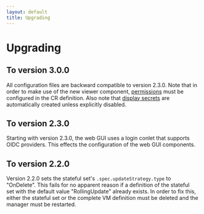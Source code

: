 ```yaml
---
layout: default
title: Upgrading
---
```


# Upgrading

## To version 3.0.0

All configuration files are backward compatible to version 2.3.0.
Note that in order to make use of the new viewer component, 
[permissions](https://mnlipp.github.io/VM-Operator/user-gui.html#control-access-to-vms)
must be configured in the CR definition. Also note that 
[display secrets](https://mnlipp.github.io/VM-Operator/user-gui.html#securing-access)
are automatically created unless explicitly disabled.

## To version 2.3.0

Starting with version 2.3.0, the web GUI uses a login conlet that
supports OIDC providers. This effects the configuration of the 
web GUI components.

## To version 2.2.0 

Version 2.2.0 sets the stateful set's `.spec.updateStrategy.type` to
"OnDelete". This fails for no apparent reason if a definition of 
the stateful set with the default value "RollingUpdate" already exists.
In order to fix this, either the stateful set or the complete VM definition
must be deleted and the manager must be restarted.
